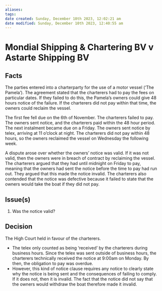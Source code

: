```yaml
---
aliases: 
tags: 
date created: Sunday, December 10th 2023, 12:02:21 am
date modified: Sunday, December 10th 2023, 12:40:55 am
---
```


# Mondial Shipping & Chartering BV v Astarte Shipping BV

## Facts

The parties entered into a charterparty for the use of a motor vessel (‘The Pamela’). The agreement stated that the charterers had to pay the fees on particular dates. If they failed to do this, the Pamela’s owners could give 48 hours notice of the failure. If the charterers did not pay within that time, the owners could reclaim the vessel.

The first fee fell due on the 6th of November. The charterers failed to pay. The owners sent notice, and the charterers paid within the 48 hour period. The next instalment became due on a Friday. The owners sent notice by telex, arriving at 11 o’clock at night. The charterers did not pay within 48 hours, so the owners reclaimed the vessel on Wednesday the following week.

A dispute arose over whether the owners’ notice was valid. If it was not valid, then the owners were in breach of contract by reclaiming the vessel. The charterers argued that they had until midnight on Friday to pay, meaning that the owners had sent the notice before the time to pay had run out. They argued that this made the notice invalid. The charterers also contended that the notice was defective because it failed to state that the owners would take the boat if they did not pay.

## Issue(s)

1. Was the notice valid?

## Decision

The High Court held in favour of the charterers.

- The telex only counted as being ‘received’ by the charterers during business hours. Since the telex was sent outside of business hours, the charterers technically received the notice at 9:00am on Monday. By then, the obligation to pay was overdue.
- However, this kind of notice clause requires any notice to clearly state why the notice is being sent and the consequences of failing to comply. If it does not, then it is invalid. The fact that the notice did not say that the owners would withdraw the boat therefore made it invalid.
